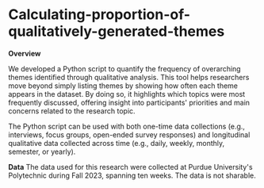 # Calculating-proportion-of-qualitatively-generated-themes
**Overview**

We developed a Python script to quantify the frequency of overarching themes identified through qualitative analysis. This tool helps researchers move beyond simply listing themes by showing how often each theme appears in the dataset. By doing so, it highlights which topics were most frequently discussed, offering insight into participants' priorities and main concerns related to the research topic.

The Python script can be used with both one-time data collections (e.g., interviews, focus groups, open-ended survey responses) and longitudinal qualitative data collected across time (e.g., daily, weekly, monthly, semester, or yearly).

**Data**
The data used for this research were collected at Purdue University's Polytechnic during Fall 2023, spanning ten weeks. The data is not sharable.  
